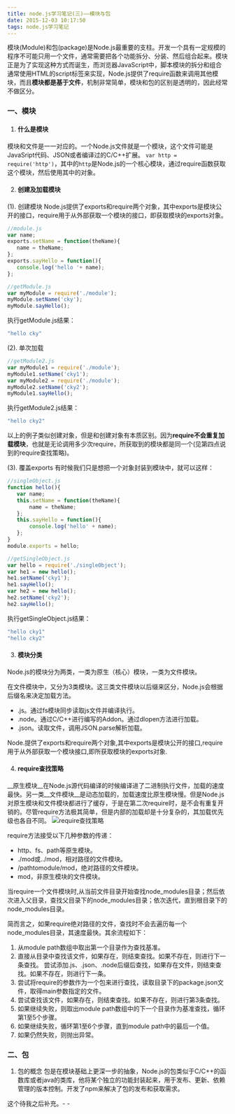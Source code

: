 ```yaml
---
title: node.js学习笔记(三)——模块与包
date: 2015-12-03 10:17:50
tags: node.js学习笔记
---
```

模块(Module)和包(package)是Node.js最重要的支柱。开发一个具有一定规模的程序不可能只用一个文件，通常需要把各个功能拆分、分装、然后组合起来。模块正是为了实现这种方式而诞生，而浏览器JavaScript中，脚本模块的拆分和组合通常使用HTML的script标签来实现，Node.js提供了require函数来调用其他模块，而且**模块都是基于文件**，机制非常简单，模块和包的区别是透明的，因此经常不做区分。
<!-- more  -->
### 一、模块
1. #### 什么是模块
模块和文件是一一对应的。一个Node.js文件就是一个模块，这个文件可能是JavaSript代码、JSON或者编译过的C/C++扩展。
`var http = require('http')`，其中的`http`是Node.js的一个核心模块，通过require函数获取这个模块，然后使用其中的对象。

2. #### 创建及加载模块
 (1). 创建模块
 Node.js提供了exports和require两个对象，其中exports是模块公开的接口，require用于从外部获取一个模块的接口，即获取模块的exports对象。
 ```javascript
 //module.js
var name;
exports.setName = function(theName){
    name = theName;
};
exports.sayHello = function(){
    console.log('hello '+ name);
};
 ```
 ```javascript
 //getModule.js
var myModule = require('./module');
myModule.setName('cky');
myModule.sayHello();
 ```
 执行getModule.js结果：
```javascript
"hello cky"
```
 (2). 单次加载
  ```javascript
 //getModule2.js
var myModule1 = require('./module');
myModule1.setName('cky1');
var myModule2 = require('./module');
myModule2.setName('cky2');
myModule1.sayHello();
```
 执行getModule2.js结果：
```javascript
"hello cky2"
```
  以上的例子类似创建对象，但是和创建对象有本质区别。因为**require不会重复加载模块**，也就是无论调用多少次require，所获取到的模块都是同一个(见第四点说到的require查找策略)。

 (3). 覆盖exports
 有时候我们只是想把一个对象封装到模块中，就可以这样：
 ```javascript
 //singleObject.js
function hello(){
    var name;
    this.setName = function(theName){
        name = theName;
    };
    this.sayHello = function(){
        console.log('hello' + name);
    };
}
module.exports = hello;
 ```
 ```javascript
 //getSingleObject.js
var hello = require('./singleObject');
var he1 = new hello();
he1.setName('cky1');
he1.sayHello();
var he2 = new hello();
he2.setName('cky2');
he2.sayHello();
 ```
 执行getSingleObject.js结果：
```javascript
"hello cky1"
"hello cky2"
```

3. #### 模块分类
 Node.js的模块分为两类，一类为原生（核心）模块，一类为文件模块。

 在文件模块中，又分为3类模块。这三类文件模块以后缀来区分，Node.js会根据后缀名来决定加载方法。

 - .js。通过fs模块同步读取js文件并编译执行。
 - .node。通过C/C++进行编写的Addon。通过dlopen方法进行加载。
 - .json。读取文件，调用JSON.parse解析加载。

 Node.提供了exports和require两个对象,其中exports是模块公开的接口,require用于从外部获取一个模块接口,即所获取模块的exports对象.

4. #### require查找策略
 __原生模块__在Node.js源代码编译的时候编译进了二进制执行文件，加载的速度最快。另一类__文件模块__是动态加载的，加载速度比原生模块慢。但是Node.js对原生模块和文件模块都进行了缓存，于是在第二次require时，是不会有重复开销的。尽管require方法极其简单，但是内部的加载却是十分复杂的，其加载优先级也各自不同。
 ![require查找策略](http://i12.tietuku.com/c914066941701bb7.jpg)

 require方法接受以下几种参数的传递：

 - http、fs、path等原生模块。
 - ./mod或../mod，相对路径的文件模块。
 - /pathtomodule/mod，绝对路径的文件模块。
 - mod，非原生模块的文件模块。

 当require一个文件模块时,从当前文件目录开始查找node_modules目录；然后依次进入父目录，查找父目录下的node_modules目录；依次迭代，直到根目录下的node_modules目录。

 简而言之，如果require绝对路径的文件，查找时不会去遍历每一个node_modules目录，其速度最快。其余流程如下：

 1. 从module path数组中取出第一个目录作为查找基准。
 2. 直接从目录中查找该文件，如果存在，则结束查找。如果不存在，则进行下一条查找。
尝试添加.js、.json、.node后缀后查找，如果存在文件，则结束查找。如果不存在，则进行下一条。
 3. 尝试将require的参数作为一个包来进行查找，读取目录下的package.json文件，取得main参数指定的文件。
 4. 尝试查找该文件，如果存在，则结束查找。如果不存在，则进行第3条查找。
 5. 如果继续失败，则取出module path数组中的下一个目录作为基准查找，循环第1至5个步骤。
 6. 如果继续失败，循环第1至6个步骤，直到module path中的最后一个值。
 7. 如果仍然失败，则抛出异常。

### 二、包
1. 包的概念
    包是在模块基础上更深一步的抽象，Node.js的包类似于C/C++的函数库或者java的类库，他将某个独立的功能封装起来，用于发布、更新、依赖管理的版本控制。开发了npm来解决了包的发布和获取需求。

这个待我之后补充。- -